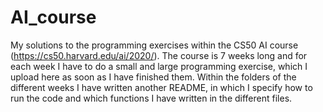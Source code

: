 # AI_course
My solutions to the programming exercises within the CS50 AI course (https://cs50.harvard.edu/ai/2020/).
The course is 7 weeks long and for each week I have to do a small and large programming exercise, which I upload here
as soon as I have finished them. Within the folders of the different weeks I have written another README, in which I 
specify how to run the code and which functions I have written in the different files.


